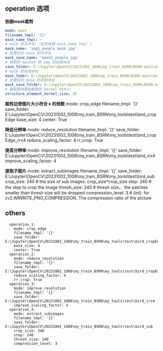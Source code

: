 
## operation 选项
**依据mask裁剪**
```yml
mode: mask
filename_tmpl: '{}'
mask_name_tmpl: ~
# mask 的文件名 （优先依据 mask_name_tmpl ）
mask_name: 'img1_people_mask.jpg'
# 处理后的 mask 的文件名
mask_save_name: 'mask2_people.jpg'
# 得到的 masked 的 img 的存放地址
save_folder: E:\Jupyter\OpenCV\20231002_1008\my_train_BSRN\BSRN-main\datasets\20231214_2\people_masked
# mask 的存放地址
mask_foder: E:\Jupyter\OpenCV\20231002_1008\my_train_BSRN\BSRN-main\datasets\20231214_2\mask
# 处理后的 mask 的存放地址
mask_save_folder: E:\Jupyter\OpenCV\20231002_1008\my_train_BSRN\BSRN-main\datasets\20231214_2\people_mask2 
# 蒙版腐蚀蒙版膨胀的 kernel 的大小
structure_element_kernel_size: 30
```

**裁剪边使图片大小符合 x 的倍数**
mode: crop_edge
filename_tmpl: '{}'
save_folder: E:\Jupyter\OpenCV\20231002_1008\my_train_BSRN\my_tools\test\bird_cropEdge
base_size: 4
center: True

**降低分辨率**
mode: reduce_resolution
filename_tmpl: '{}'
save_folder: E:\Jupyter\OpenCV\20231002_1008\my_train_BSRN\my_tools\test\bird_cropEdge_rrx4
reduce_scaling_factor: 4
rr_crop: True

**提高分辨率**
mode: improve_resolution
filename_tmpl: '{}'
save_folder: E:\Jupyter\OpenCV\20231002_1008\my_train_BSRN\my_tools\test\bird_irx4
improve_scaling_factor: 4

**提取子图片**
mode: extract_subimages
filename_tmpl: '{}'
save_folder: E:\Jupyter\OpenCV\20231002_1008\my_train_BSRN\my_tools\test\bird_sub
crop_size: 240 # the size of sub images: crop_size*crop_size
step: 240 # the step to crop the image
thresh_size: 240 # thresh size， the patches smaller than thresh size will be dropped
compression_level: 3 # (int): for cv2.IMWRITE_PNG_COMPRESSION.  The compression ratio of the picture


## others

```
  operation_1:
    mode: crop_edge
    filename_tmpl: '{}'
    save_folder: E:\Jupyter\OpenCV\20231002_1008\my_train_BSRN\my_tools\test\bird_cropEdge
    base_size: 4
    center: True
  operation_2:
    mode: reduce_resolution
    filename_tmpl: '{}'
    save_folder: E:\Jupyter\OpenCV\20231002_1008\my_train_BSRN\my_tools\test\bird_cropEdge_rrx4
    reduce_scaling_factor: 4
    rr_crop: True
  operation_3:
    mode: improve_resolution
    filename_tmpl: '{}'
    save_folder: E:\Jupyter\OpenCV\20231002_1008\my_train_BSRN\my_tools\test\bird_irx4
    improve_scaling_factor: 4
  operation_4:
    mode: extract_subimages
    filename_tmpl: '{}'
    save_folder: E:\Jupyter\OpenCV\20231002_1008\my_train_BSRN\my_tools\test\bird_sub
    crop_size: 240
    step: 240
    thresh_size: 240
    compression_level: 3
```